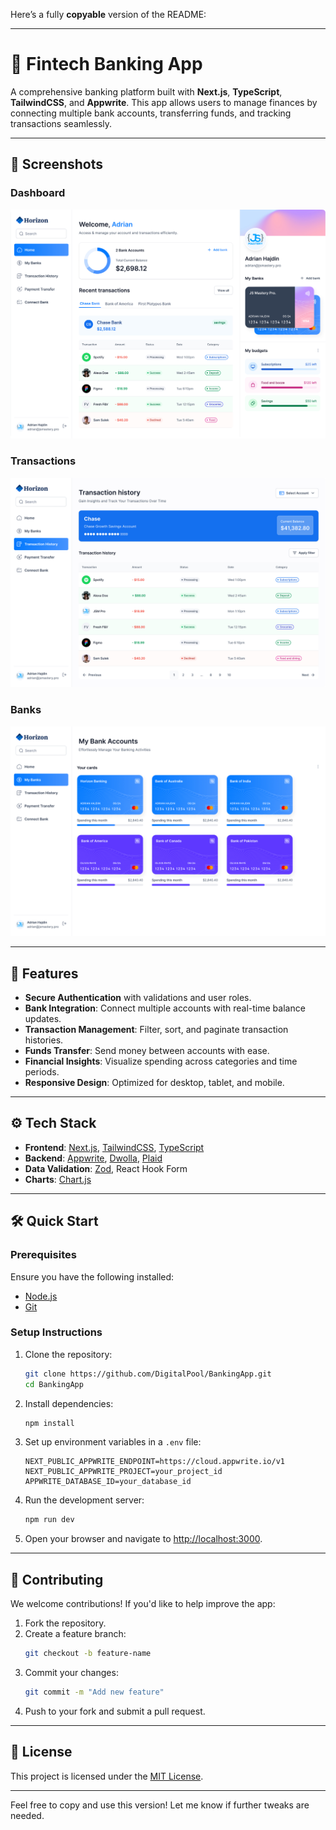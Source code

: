 Here’s a fully **copyable** version of the README:

---

# 🏦 Fintech Banking App

A comprehensive banking platform built with **Next.js**, **TypeScript**, **TailwindCSS**, and **Appwrite**. This app allows users to manage finances by connecting multiple bank accounts, transferring funds, and tracking transactions seamlessly.

---

## 📸 Screenshots

### Dashboard
![Dashboard](https://github.com/DigitalPool/BankingApp/blob/main/screenshots/Dashboard.jpg)

### Transactions
![Transactions Screenshot](https://github.com/DigitalPool/BankingApp/blob/main/screenshots/Transaction%20History.jpg)

### Banks
![Banks Screenshot](https://github.com/DigitalPool/BankingApp/blob/main/screenshots/My%20Banks.jpg)

---

## 🚀 Features

- **Secure Authentication** with validations and user roles.
- **Bank Integration**: Connect multiple accounts with real-time balance updates.
- **Transaction Management**: Filter, sort, and paginate transaction histories.
- **Funds Transfer**: Send money between accounts with ease.
- **Financial Insights**: Visualize spending across categories and time periods.
- **Responsive Design**: Optimized for desktop, tablet, and mobile.

---

## ⚙️ Tech Stack

- **Frontend**: [Next.js](https://nextjs.org/), [TailwindCSS](https://tailwindcss.com/), [TypeScript](https://www.typescriptlang.org/)
- **Backend**: [Appwrite](https://appwrite.io/), [Dwolla](https://www.dwolla.com/), [Plaid](https://plaid.com/)
- **Data Validation**: [Zod](https://zod.dev/), React Hook Form
- **Charts**: [Chart.js](https://www.chartjs.org/)

---

## 🛠️ Quick Start

### Prerequisites

Ensure you have the following installed:

- [Node.js](https://nodejs.org/)
- [Git](https://git-scm.com/)

### Setup Instructions

1. Clone the repository:
   ```bash
   git clone https://github.com/DigitalPool/BankingApp.git
   cd BankingApp
   ```

2. Install dependencies:
   ```bash
   npm install
   ```

3. Set up environment variables in a `.env` file:
   ```env
   NEXT_PUBLIC_APPWRITE_ENDPOINT=https://cloud.appwrite.io/v1
   NEXT_PUBLIC_APPWRITE_PROJECT=your_project_id
   APPWRITE_DATABASE_ID=your_database_id
   ```

4. Run the development server:
   ```bash
   npm run dev
   ```

5. Open your browser and navigate to [http://localhost:3000](http://localhost:3000).

---

## 🤝 Contributing

We welcome contributions! If you'd like to help improve the app:

1. Fork the repository.
2. Create a feature branch:
   ```bash
   git checkout -b feature-name
   ```
3. Commit your changes:
   ```bash
   git commit -m "Add new feature"
   ```
4. Push to your fork and submit a pull request.

---

## 📄 License

This project is licensed under the [MIT License](LICENSE).

---

Feel free to copy and use this version! Let me know if further tweaks are needed.
